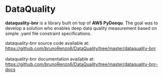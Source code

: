 # DataQuality

__dataquality-bnr__ is a library built on top of __AWS PyDeequ__. The goal was to develop a solution who enables deep data quality measurement based on simple .yaml file constraint specifications.



dataquality-bnr source code available at:</br>
https://github.com/brunoRenzo6/DataQuality/tree/master/dataquality-bnr</br>
</br>
dataquality-bnr documentation available at:</br>
https://github.com/brunoRenzo6/DataQuality/tree/master/dataquality-bnr-docs</br>
